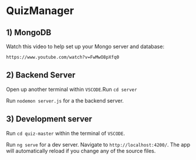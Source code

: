 # QuizManager

## 1) MongoDB 

Watch this video to help set up your Mongo server and database:

`https://www.youtube.com/watch?v=FwMwO8pXfq0`

## 2) Backend Server 

Open up another terminal within `VSCODE`.Run `cd server` 

Run `nodemon server.js` for a the backend server.

## 3) Development server

Run `cd quiz-master` within the terminal of `VSCODE`.

Run `ng serve` for a dev server. Navigate to `http://localhost:4200/`. The app will automatically reload if you change any of the source files.





